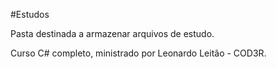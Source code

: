 #Estudos

Pasta destinada a armazenar arquivos de estudo.

Curso C# completo, ministrado por Leonardo Leitão - COD3R.
